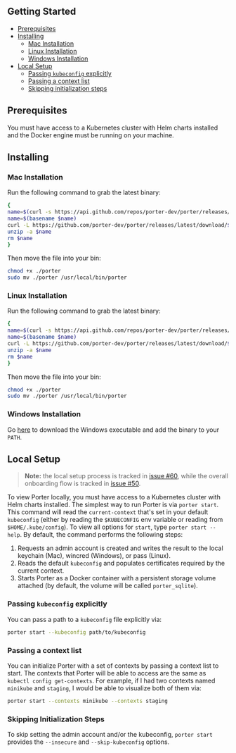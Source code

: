 ## Getting Started

- [Prerequisites](#prerequisites)
- [Installing](#installing)
    - [Mac Installation](#mac-installation)
    - [Linux Installation](#linux-installation)
    - [Windows Installation](#windows-installation)
- [Local Setup](#local-setup)
    - [Passing `kubeconfig` explicitly](#passing-kubeconfig-explicitly)
    - [Passing a context list](#passing-a-context-list)
    - [Skipping initialization steps](#skipping-initialization-steps)

## Prerequisites

You must have access to a Kubernetes cluster with Helm charts installed and the Docker engine must be running on your machine. 

## Installing 

### Mac Installation

Run the following command to grab the latest binary:

```sh
{
name=$(curl -s https://api.github.com/repos/porter-dev/porter/releases/latest | grep "browser_download_url.*_Darwin_x86_64\.zip" | cut -d ":" -f 2,3 | tr -d \")
name=$(basename $name)
curl -L https://github.com/porter-dev/porter/releases/latest/download/$name --output $name
unzip -a $name
rm $name
}
```

Then move the file into your bin:

```sh
chmod +x ./porter
sudo mv ./porter /usr/local/bin/porter
```

### Linux Installation

Run the following command to grab the latest binary:

```sh
{
name=$(curl -s https://api.github.com/repos/porter-dev/porter/releases/latest | grep "browser_download_url.*_Linux_x86_64\.zip" | cut -d ":" -f 2,3 | tr -d \")
name=$(basename $name)
curl -L https://github.com/porter-dev/porter/releases/latest/download/$name --output $name
unzip -a $name
rm $name
}
```

Then move the file into your bin:

```sh
chmod +x ./porter
sudo mv ./porter /usr/local/bin/porter
```

### Windows Installation

Go [here](https://github.com/porter-dev/porter/releases/latest/download/porter_0.1.0-beta.1_Windows_x86_64.zip
) to download the Windows executable and add the binary to your `PATH`. 

## Local Setup

> **Note:** the local setup process is tracked in [issue #60](https://github.com/porter-dev/porter/issues/60), while the overall onboarding flow is tracked in [issue #50](https://github.com/porter-dev/porter/issues/50). 

To view Porter locally, you must have access to a Kubernetes cluster with Helm charts installed. The simplest way to run Porter is via `porter start`. This command will read the `current-context` that's set in your default `kubeconfig` (either by reading the `$KUBECONFIG` env variable or reading from `$HOME/.kube/config`). To view all options for `start`, type `porter start --help`. By default, the command performs the following steps:

1. Requests an admin account is created and writes the result to the local keychain (Mac), wincred (Windows), or pass (Linux). 
2. Reads the default `kubeconfig` and populates certificates required by the current context. 
3. Starts Porter as a Docker container with a persistent storage volume attached (by default, the volume will be called `porter_sqlite`).

### Passing `kubeconfig` explicitly

You can pass a path to a `kubeconfig` file explicitly via:

```sh
porter start --kubeconfig path/to/kubeconfig
```

### Passing a context list

You can initialize Porter with a set of contexts by passing a context list to start. The contexts that Porter will be able to access are the same as `kubectl config get-contexts`. For example, if I had two contexts named `minikube` and `staging`, I would be able to visualize both of them via:

```sh
porter start --contexts minikube --contexts staging
```

### Skipping Initialization Steps

To skip setting the admin account and/or the kubeconfig, `porter start` provides the `--insecure` and `--skip-kubeconfig` options.
